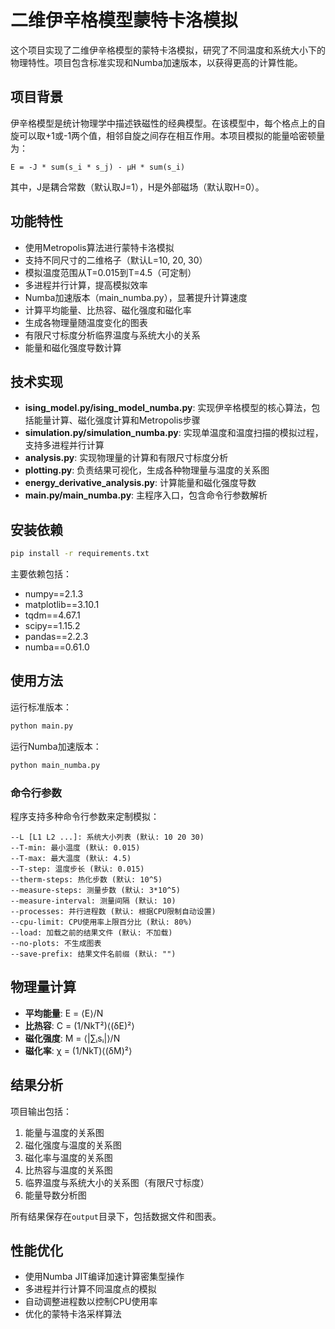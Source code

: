 # 二维伊辛格模型蒙特卡洛模拟

这个项目实现了二维伊辛格模型的蒙特卡洛模拟，研究了不同温度和系统大小下的物理特性。项目包含标准实现和Numba加速版本，以获得更高的计算性能。

## 项目背景

伊辛格模型是统计物理学中描述铁磁性的经典模型。在该模型中，每个格点上的自旋可以取+1或-1两个值，相邻自旋之间存在相互作用。本项目模拟的能量哈密顿量为：

```
E = -J * sum(s_i * s_j) - μH * sum(s_i)
```

其中，J是耦合常数（默认取J=1），H是外部磁场（默认取H=0）。

## 功能特性

- 使用Metropolis算法进行蒙特卡洛模拟
- 支持不同尺寸的二维格子（默认L=10, 20, 30）
- 模拟温度范围从T=0.015到T=4.5（可定制）
- 多进程并行计算，提高模拟效率
- Numba加速版本（main_numba.py），显著提升计算速度
- 计算平均能量、比热容、磁化强度和磁化率
- 生成各物理量随温度变化的图表
- 有限尺寸标度分析临界温度与系统大小的关系
- 能量和磁化强度导数计算

## 技术实现

- **ising_model.py/ising_model_numba.py**: 实现伊辛格模型的核心算法，包括能量计算、磁化强度计算和Metropolis步骤
- **simulation.py/simulation_numba.py**: 实现单温度和温度扫描的模拟过程，支持多进程并行计算
- **analysis.py**: 实现物理量的计算和有限尺寸标度分析
- **plotting.py**: 负责结果可视化，生成各种物理量与温度的关系图
- **energy_derivative_analysis.py**: 计算能量和磁化强度导数
- **main.py/main_numba.py**: 主程序入口，包含命令行参数解析

## 安装依赖

```bash
pip install -r requirements.txt
```

主要依赖包括：
- numpy==2.1.3
- matplotlib==3.10.1
- tqdm==4.67.1
- scipy==1.15.2
- pandas==2.2.3
- numba==0.61.0

## 使用方法

运行标准版本：

```bash
python main.py
```

运行Numba加速版本：

```bash
python main_numba.py
```

### 命令行参数

程序支持多种命令行参数来定制模拟：

```
--L [L1 L2 ...]: 系统大小列表 (默认: 10 20 30)
--T-min: 最小温度 (默认: 0.015)
--T-max: 最大温度 (默认: 4.5)
--T-step: 温度步长 (默认: 0.015)
--therm-steps: 热化步数 (默认: 10^5)
--measure-steps: 测量步数 (默认: 3*10^5)
--measure-interval: 测量间隔 (默认: 10)
--processes: 并行进程数 (默认: 根据CPU限制自动设置)
--cpu-limit: CPU使用率上限百分比 (默认: 80%)
--load: 加载之前的结果文件 (默认: 不加载)
--no-plots: 不生成图表
--save-prefix: 结果文件名前缀 (默认: "")
```

## 物理量计算

- **平均能量**: E = ⟨E⟩/N
- **比热容**: C = (1/NkT²)⟨(δE)²⟩
- **磁化强度**: M = ⟨|∑ᵢsᵢ|⟩/N
- **磁化率**: χ = (1/NkT)⟨(δM)²⟩

## 结果分析

项目输出包括：
1. 能量与温度的关系图
2. 磁化强度与温度的关系图
3. 磁化率与温度的关系图
4. 比热容与温度的关系图
5. 临界温度与系统大小的关系图（有限尺寸标度）
6. 能量导数分析图

所有结果保存在`output`目录下，包括数据文件和图表。

## 性能优化

- 使用Numba JIT编译加速计算密集型操作
- 多进程并行计算不同温度点的模拟
- 自动调整进程数以控制CPU使用率
- 优化的蒙特卡洛采样算法

